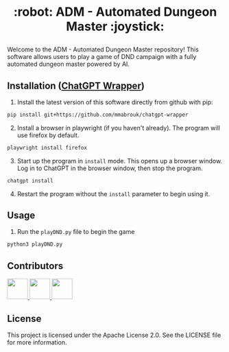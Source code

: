 <h1><p align="center">:robot: ADM - Automated Dungeon Master :joystick:</p></h1>

Welcome to the ADM - Automated Dungeon Master repository! This software allows users to play a game of DND campaign with a fully automated dungeon master powered by AI.

## Installation ([ChatGPT Wrapper](https://github.com/mmabrouk/chatgpt-wrapper))

1. Install the latest version of this software directly from github with pip:

```bash
pip install git+https://github.com/mmabrouk/chatgpt-wrapper
```

2. Install a browser in playwright (if you haven't already). The program will use firefox by default.

```bash
playwright install firefox
```

3. Start up the program in `install` mode. This opens up a browser window. Log in to ChatGPT in the browser window, then stop the program.

```bash
chatgpt install
```

4. Restart the program without the `install` parameter to begin using it.

## Usage
1. Run the `playDND.py` file to begin the game

```bash
python3 playDND.py
```
## Contributors

<a href="https://github.com/gopuman">
<img src="https://github.com/gopuman.png" width="48">
</a>

<a href="https://github.com/Mahek-jain">
<img src="https://github.com/Mahek-jain.png" width="48">
</a>

<a href="https://github.com/Ruthuvikas">
<img src="https://github.com/Ruthuvikas.png" width="48">
</a>


## License
This project is licensed under the Apache License 2.0. See the LICENSE file for more information.
